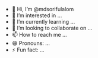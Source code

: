 - 👋 Hi, I’m @mdsorifulalom
- 👀 I’m interested in ...
- 🌱 I’m currently learning ...
- 💞️ I’m looking to collaborate on ...
- 📫 How to reach me ...
- 😄 Pronouns: ...
- ⚡ Fun fact: ...

<!---
mdsorifulalom/mdsorifulalom is a ✨ special ✨ repository because its `README.md` (this file) appears on your GitHub profile.
You can click the Preview link to take a look at your changes.
--->
